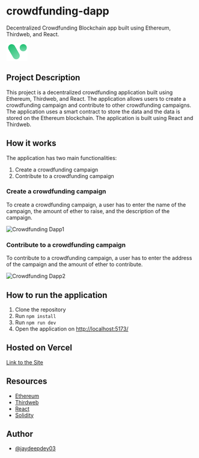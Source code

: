 # crowdfunding-dapp

Decentralized Crowdfunding Blockchain app built using Ethereum, Thirdweb, and React.

<!-- put an image in markdown from local files-->

![Crowdfunding Dapp](./client/src/assets/logo.svg)

## Project Description

This project is a decentralized crowdfunding application built using Ethereum, Thirdweb, and React. The application allows users to create a crowdfunding campaign and contribute to other crowdfunding campaigns. The application uses a smart contract to store the data and the data is stored on the Ethereum blockchain. The application is built using React and Thirdweb.

## How it works

The application has two main functionalities:

1. Create a crowdfunding campaign
2. Contribute to a crowdfunding campaign

### Create a crowdfunding campaign

To create a crowdfunding campaign, a user has to enter the name of the campaign, the amount of ether to raise, and the description of the campaign.

![Crowdfunding Dapp1](./pics/photo2.png)

### Contribute to a crowdfunding campaign

To contribute to a crowdfunding campaign, a user has to enter the address of the campaign and the amount of ether to contribute.

![Crowdfunding Dapp2](./pics/photo3.png)

## How to run the application

1. Clone the repository
2. Run `npm install`
3. Run `npm run dev`
4. Open the application on <http://localhost:5173/>

## Hosted on Vercel

[Link to the Site](https://crowdfunding-dapp-sigma.vercel.app/)

## Resources

- [Ethereum](https://www.ethereum.org/)
- [Thirdweb](https://thirdweb.com/)
- [React](https://reactjs.org/)
- [Solidity](https://solidity.readthedocs.io/en/v0.5.3/)

## Author

- [@jaydeepdey03](https://github.com/jaydeepdey03)
